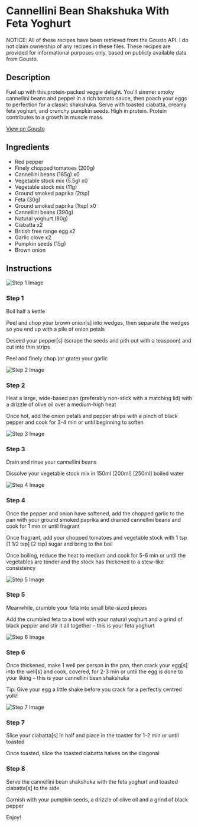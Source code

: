 # Cannellini Bean Shakshuka With Feta Yoghurt

NOTICE: All of these recipes have been retrieved from the Gousto API. I do not claim ownership of any recipes in these files. These recipes are provided for informational purposes only, based on publicly available data from Gousto.

## Description

Fuel up with this protein-packed veggie delight. You’ll simmer smoky cannellini beans and pepper in a rich tomato sauce, then poach your eggs to perfection for a classic shakshuka. Serve with toasted ciabatta, creamy feta yoghurt, and crunchy pumpkin seeds. High in protein. Protein contributes to a growth in muscle mass.

[View on Gousto](https://www.gousto.co.uk/recipes/cookbook/high-protein-cannellini-bean-shakshuka-with-feta-yoghurt)

## Ingredients

- Red pepper
- Finely chopped tomatoes (200g)
- Cannellini beans (185g) x0
- Vegetable stock mix (5.5g) x0
- Vegetable stock mix (11g)
- Ground smoked paprika (2tsp)
- Feta (30g)
- Ground smoked paprika (1tsp) x0
- Cannellini beans (390g)
- Natural yoghurt (80g)
- Ciabatta x2
- British free range egg x2
- Garlic clove x2
- Pumpkin seeds (15g)
- Brown onion

## Instructions

![Step 1 Image](https://production-media.gousto.co.uk/cms/recipe-step-image/step-1-1720094044564-x200.jpg)

### Step 1

Boil half a kettle

Peel and chop your brown onion[s] into wedges, then separate the wedges so you end up with a pile of onion petals

Deseed your pepper[s] (scrape the seeds and pith out with a teaspoon) and cut into thin strips

Peel and finely chop (or grate) your garlic

![Step 2 Image](https://production-media.gousto.co.uk/cms/recipe-step-image/step-2-1720094050814-x200.jpg)

### Step 2

Heat a large, wide-based pan (preferably non-stick with a matching lid) with a drizzle of olive oil over a medium-high heat

Once hot, add the onion petals and pepper strips with a pinch of black pepper and cook for 3-4 min or until beginning to soften

![Step 3 Image](https://production-media.gousto.co.uk/cms/recipe-step-image/step-3-1720094054722-x200.jpg)

### Step 3

Drain and rinse your cannellini beans

Dissolve your vegetable stock mix in 150ml <span class="text-purple">[200ml]</span> <span class="text-danger">[250ml]</span> boiled water

![Step 4 Image](https://production-media.gousto.co.uk/cms/recipe-step-image/step-4-1720094058398-x200.jpg)

### Step 4

Once the pepper and onion have softened, add the chopped garlic to the pan with your ground smoked paprika and drained cannellini beans and cook for 1 min or until fragrant

Once fragrant, add your chopped tomatoes and vegetable stock with 1 tsp <span class="text-purple">[1 1/2 tsp]</span> <span class="text-danger">[2 tsp]</span> sugar and bring to the boil

Once boiling, reduce the heat to medium and cook for 5-6 min or until the vegetables are tender and the stock has thickened to a stew-like consistency

![Step 5 Image](https://production-media.gousto.co.uk/cms/recipe-step-image/step-5-1720094062475-x200.jpg)

### Step 5

Meanwhile, crumble your feta into small bite-sized pieces

Add the crumbled feta to a bowl with your natural yoghurt and a grind of black pepper and stir it all together – this is your feta yoghurt

![Step 6 Image](https://production-media.gousto.co.uk/cms/recipe-step-image/step-6-1720094067760-x200.jpg)

### Step 6

Once thickened, make 1 well per person in the pan, then crack your egg[s] into the well[s] and cook, covered, for 2-3 min or until the egg is done to your liking – this is your cannellini bean shakshuka

Tip: Give your egg a little shake before you crack for a perfectly centred yolk!

![Step 7 Image](https://production-media.gousto.co.uk/cms/recipe-step-image/step-7-1720094072031-x200.jpg)

### Step 7

Slice your ciabatta[s] in half and place in the toaster for 1-2 min or until toasted

Once toasted, slice the toasted ciabatta halves on the diagonal

### Step 8

Serve the cannellini bean shakshuka with the feta yoghurt and toasted ciabatta[s] to the side

Garnish with your pumpkin seeds, a drizzle of olive oil and a grind of black pepper

Enjoy!

